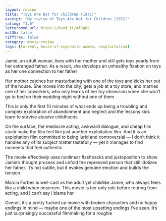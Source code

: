 ```yaml
---
layout: review
title: "Toys Are Not for Children (1972)"
excerpt: "My review of Toys Are Not for Children (1972)"
rating: "3.0"
letterboxd_url: https://boxd.it/4fGgOd
mst3k: false
rifftrax: false
category: movie-review
tags: [torrent, house-of-psychotic-women, sexploitation]
---
```


Jamie, an adult woman, lives with her mother and still gets toys yearly from her estranged father. As a result, she develops an unhealthy fixation on toys as her one connection to her father

Her mother catches her masturbating with one of the toys and kicks her out of the house. She moves into the city, gets a job at a toy store, and marries one of her coworkers, who only learns of her toy obsession when she won’t go to bed on their wedding night without one of them

This is only the first 10 minutes of what ends up being a troubling and complex exploration of abandonment and neglect and the lessons kids learn to survive abusive childhoods

On the surface, the mediocre acting, awkward dialogue, and cheap film stock make the film feel like just another exploitation film. And it is an exploitation film committed to being lurid and controversial — I don’t think it handles any of its subject matter tastefully — yet it manages to find moments that feel authentic

The movie effectively uses nonlinear flashbacks and juxtaposition to show Jamie’s thought process and unfold the repressed person that still idolizes her father. It’s not subtle, but it evokes genuine emotion and builds the tension

Marcia Forbes is well-cast as the adult yet childlike Jamie, who always feels like a child when onscreen. This movie is her only role before retiring from acting, and I can’t say I blame her

Overall, it’s a pretty fucked up movie with broken characters and no happy endings in mind — maybe one of the most upsetting endings I’ve seen. It’s just surprisingly successful filmmaking for a roughie
